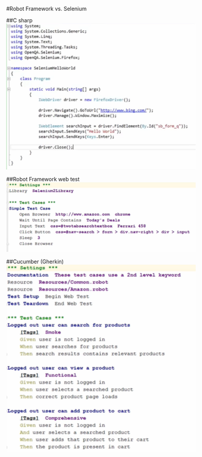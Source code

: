 #Robot Framework vs. Selenium

##C sharp
![Image of c sharp](https://github.com/thtop/RobotFW1/blob/master/Section-01-Introduction/imgs/3-c.PNG)

##Robot Framework web test
![Image for Robor Framework](https://github.com/thtop/RobotFW1/blob/master/Section-01-Introduction/imgs/4-robot-script.PNG)

##Cucumber (Gherkin)
![Image for Cucumber](https://github.com/thtop/RobotFW1/blob/master/Section-01-Introduction/imgs/5-cucumber.PNG)
